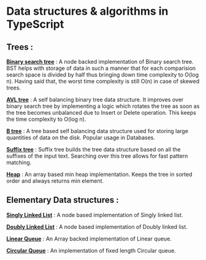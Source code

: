 # Data structures & algorithms in TypeScript


## Trees : 

[**Binary search tree**](https://github.com/ajaythapliyal/data-structure-algorithms/blob/main/src/tree/binarySearchTree.ts) : A node backed implementation of Binary search tree. BST helps with storage of data in such a manner that for each comparision search space is divided by half thus bringing down time complexity to O(log n). Having said that, the worst time complexity is still O(n) in case of skewed trees. 

[**AVL tree**](https://github.com/ajaythapliyal/data-structure-algorithms/blob/main/src/tree/avlTree.ts) : A self balancing binary tree data structure. It improves over binary search tree by implementing a logic which rotates the tree as soon as the tree becomes unbalanced due to Insert or Delete operation. This keeps the time complexity to O(log n).

[**B tree**](https://github.com/ajaythapliyal/data-structure-algorithms/blob/main/src/tree/bTree.ts) : A tree based self balancing data structure used for storing large quantities of data on the disk. Popular usage in Databases.

[**Suffix tree**](https://github.com/ajaythapliyal/data-structure-algorithms/blob/main/src/tree/heap.ts) : Suffix tree builds the tree data structure based on all the suffixes of the input text. Searching over this tree allows for fast pattern matching.

[**Heap**](https://github.com/ajaythapliyal/data-structure-algorithms/blob/main/src/tree/suffixTree.ts) : An array based min heap implementation. Keeps the tree in sorted order and always returns min element.


## Elementary Data structures : 

[**Singly Linked List**](https://github.com/ajaythapliyal/data-structure-algorithms/blob/main/src/linkedList/singlyLinkedList.ts) : A node based implementation of Singly linked list.

[**Doubly Linked List**](https://github.com/ajaythapliyal/data-structure-algorithms/blob/main/src/linkedList/doublyLinkedList.ts) : A node based implementation of Doubly linked list.

[**Linear Queue**](https://github.com/ajaythapliyal/data-structure-algorithms/blob/main/src/queue/LinearArrayQueue.ts) : An Array backed implementation of Linear queue.

[**Circular Queue**](https://github.com/ajaythapliyal/data-structure-algorithms/blob/main/src/queue/CircularArrayQueue.ts) : An implementation of fixed length Circular queue.



